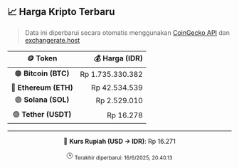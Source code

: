 

<!-- HARGA_KRIPTO -->
## 📈 Harga Kripto Terbaru

> Data ini diperbarui secara otomatis menggunakan [CoinGecko API](https://www.coingecko.com/) dan [exchangerate.host](https://exchangerate.host/)

<div align="center">

| 🪙 Token | 💰 Harga (IDR) |
|:------:|---------------:|
| 🟠 **Bitcoin (BTC)**   | Rp 1.735.330.382 |
| 🔵 **Ethereum (ETH)**  | Rp 42.534.539 |
| 🟣 **Solana (SOL)**    | Rp 2.529.010 |
| 🟢 **Tether (USDT)**   | Rp 16.278 |

---

💱 **Kurs Rupiah (USD → IDR)**: Rp 16.271

🕒 <sub>Terakhir diperbarui: 16/6/2025, 20.40.13</sub>

</div>
<!-- /HARGA_KRIPTO -->